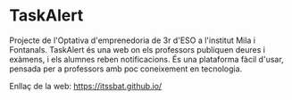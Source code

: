 # TaskAlert
Projecte de l'Optativa d'emprenedoria de 3r d'ESO a l'institut Mila i Fontanals. TaskAlert és una web on els professors publiquen deures i exàmens, i els alumnes reben notificacions. És una plataforma fàcil d'usar, pensada per a professors amb poc coneixement en tecnologia.

Enllaç de la web: https://itssbat.github.io/
